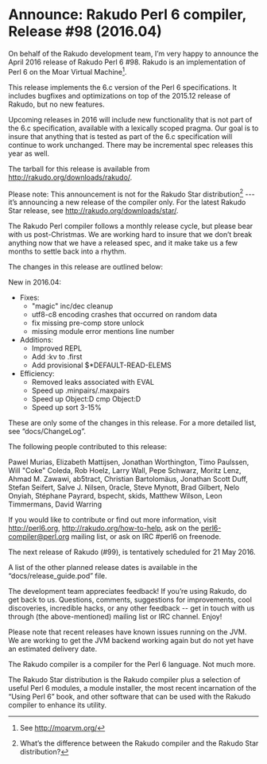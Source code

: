 # Announce: Rakudo Perl 6 compiler, Release #98 (2016.04)

On behalf of the Rakudo development team, I’m very happy to announce the
April 2016 release of Rakudo Perl 6 #98. Rakudo is an implementation of
Perl 6 on the Moar Virtual Machine[^1].

This release implements the 6.c version of the Perl 6 specifications.
It includes bugfixes and optimizations on top of
the 2015.12 release of Rakudo, but no new features.

Upcoming releases in 2016 will include new functionality that is not
part of the 6.c specification, available with a lexically scoped
pragma. Our goal is to insure that anything that is tested as part of the
6.c specification will continue to work unchanged. There may be incremental
spec releases this year as well.

The tarball for this release is available from <http://rakudo.org/downloads/rakudo/>.

Please note: This announcement is not for the Rakudo Star
distribution[^2] --- it’s announcing a new release of the compiler
only. For the latest Rakudo Star release, see
<http://rakudo.org/downloads/star/>.

The Rakudo Perl compiler follows a monthly release cycle, but please bear
with us post-Christmas. We are working hard to insure that we don’t break
anything now that we have a released spec, and it make take us a few months
to settle back into a rhythm.

The changes in this release are outlined below:

New in 2016.04:
 + Fixes:
   + "magic" inc/dec cleanup
   + utf8-c8 encoding crashes that occurred on random data
   + fix missing pre-comp store unlock
   + missing module error mentions line number
 + Additions:
   + Improved REPL
   + Add :kv to .first
   + Add provisional $*DEFAULT-READ-ELEMS
 + Efficiency:
   + Removed leaks associated with EVAL
   + Speed up .minpairs/.maxpairs
   + Speed up Object:D cmp Object:D
   + Speed up sort 3-15%

These are only some of the changes in this release. For a more
detailed list, see “docs/ChangeLog”.

The following people contributed to this release:

Pawel Murias, Elizabeth Mattijsen, Jonathan Worthington, Timo Paulssen,
Will "Coke" Coleda, Rob Hoelz, Larry Wall, Pepe Schwarz, Moritz Lenz,
Ahmad M. Zawawi, ab5tract, Christian Bartolomäus, Jonathan Scott Duff,
Stefan Seifert, Salve J. Nilsen, 0racle, Steve Mynott, Brad Gilbert,
Nelo Onyiah, Stéphane Payrard, bspecht, skids, Matthew Wilson,
Leon Timmermans, David Warring

If you would like to contribute or find out more information, visit
<http://perl6.org>, <http://rakudo.org/how-to-help>, ask on the
<perl6-compiler@perl.org> mailing list, or ask on IRC #perl6 on freenode.

The next release of Rakudo (#99), is tentatively scheduled for 21 May 2016.

A list of the other planned release dates is available in the
“docs/release_guide.pod” file.

The development team appreciates feedback! If you’re using Rakudo, do
get back to us. Questions, comments, suggestions for improvements, cool
discoveries, incredible hacks, or any other feedback -- get in touch with
us through (the above-mentioned) mailing list or IRC channel. Enjoy!

Please note that recent releases have known issues running on the JVM.
We are working to get the JVM backend working again but do not yet have
an estimated delivery date.

[^1]: See <http://moarvm.org/>

[^2]: What’s the difference between the Rakudo compiler and the Rakudo
Star distribution?

The Rakudo compiler is a compiler for the Perl 6 language.
Not much more.

The Rakudo Star distribution is the Rakudo compiler plus a selection
of useful Perl 6 modules, a module installer, the most recent
incarnation of the “Using Perl 6” book, and other software that can
be used with the Rakudo compiler to enhance its utility.
